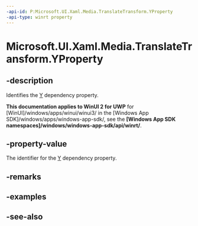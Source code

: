 ```yaml
---
-api-id: P:Microsoft.UI.Xaml.Media.TranslateTransform.YProperty
-api-type: winrt property
---
```


<!-- Property syntax
public Windows.UI.Xaml.DependencyProperty YProperty { get; }
-->

# Microsoft.UI.Xaml.Media.TranslateTransform.YProperty

## -description
Identifies the [Y](translatetransform_y.md) dependency property.

**This documentation applies to WinUI 2 for UWP** for [WinUI]/windows/apps/winui/winui3/ in the [Windows App SDK]/windows/apps/windows-app-sdk/, see the **[Windows App SDK namespaces]/windows/windows-app-sdk/api/winrt/**.

## -property-value
The identifier for the [Y](translatetransform_y.md) dependency property.

## -remarks

## -examples

## -see-also
